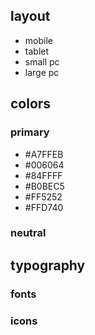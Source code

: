 ## layout
 - mobile
 - tablet
 - small pc
 - large pc

## colors
 ### primary
 - #A7FFEB
 - #006064
 - #84FFFF
 - #B0BEC5
 - #FF5252
 - #FFD740
 ### neutral

## typography
 ### fonts
 ### icons